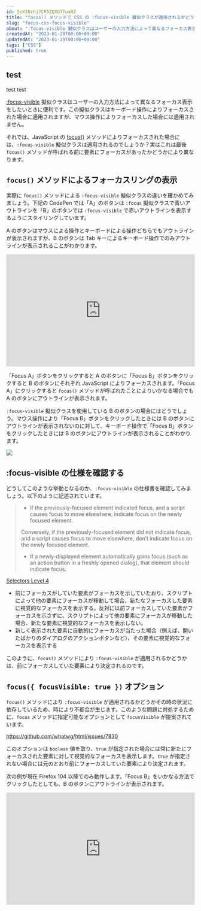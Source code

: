 ```yaml
---
id: 5sXIOchj7CR5ZQXG7TuaRZ
title: "focus() メソッドで CSS の :focus-visible 擬似クラスが適用されるかどうかは最後の操作によって異なる"
slug: "focus-css-focus-visible"
about: ":focus-visible 擬似クラスはユーザーの入力方法によって異なるフォーカス表示をしたい時に便利です。この擬似クラスはキーボード操作によりフォーカスされた場合に適用されますが、マウス操作によりフォーカスした場合には適用されません。  それでは、JavaScript の focus()メソッドによりフォーカスされた場合には、`:focus-visible` 擬似クラスは適用されるのでしょうか？実はこれは最後 `focus()` メソッドが呼ばれる前に要素にフォーカスがあったかどうかにより異なります。"
createdAt: "2023-01-29T00:00+09:00"
updatedAt: "2023-01-29T00:00+09:00"
tags: ["CSS"]
published: true
---
```

## test

test test

[:focus-visible](https://developer.mozilla.org/ja/docs/Web/CSS/:focus-visible) 擬似クラスはユーザーの入力方法によって異なるフォーカス表示をしたいときに便利です。この擬似クラスはキーボード操作によりフォーカスされた場合に適用されますが、マウス操作によりフォーカスした場合には適用されません。

それでは、JavaScript の [focus()](https://developer.mozilla.org/en-US/docs/Web/API/HTMLElement/focus) メソッドによりフォーカスされた場合には、`:focus-visible` 擬似クラスは適用されるのでしょうか？実はこれは最後 `focus()` メソッドが呼ばれる前に要素にフォーカスがあったかどうかにより異なります。

## `focus()` メソッドによるフォーカスリングの表示

実際に `focus()` メソッドによる `:focus-visible` 擬似クラスの違いを確かめてみましょう。下記の CodePen では「A」のボタンは `:focus` 擬似クラスで青いアウトラインを「B」のボタンでは `:focus-visible` で赤いアウトラインを表示するようにスタイリングしています。

A のボタンはマウスによる操作とキーボードによる操作どちらでもアウトラインが表示されますが、B のボタンは Tab キーによるキーボード操作でのみアウトラインが表示されることがわかります。

<iframe height="300" style="width: 100%;" scrolling="no" title="CSS focus-visible" src="https://codepen.io/azukiazusa1/embed/mdjKzNv?default-tab=html%2Cresult" frameborder="no" loading="lazy" allowtransparency="true" allowfullscreen="true">
  See the Pen <a href="https://codepen.io/azukiazusa1/pen/mdjKzNv">
  CSS focus-visible</a> by azukiazusa1 (<a href="https://codepen.io/azukiazusa1">@azukiazusa1</a>)
  on <a href="https://codepen.io">CodePen</a>.
</iframe>

「Focus A」ボタンをクリックすると A のボタンに「Focus B」ボタンをクリックすると B のボタンにそれぞれ JavaScript によりフォーカスされます。「Focus A」にクリックすると `focus()` メソッドが呼ばれたことによりいかなる場合でも A のボタンにアウトラインが表示されます。

`:focus-visible` 擬似クラスを使用している B のボタンの場合にはどうでしょう。マウス操作により「Focus B」ボタンをクリックしたときには B のボタンにアウトラインが表示されないのに対して、キーボード操作で「Focus B」ボタンをクリックしたときには B のボタンにアウトラインが表示されることがわかります。

![](//images.ctfassets.net/in6v9lxmm5c8/2VtCDd32Es3xDrxSB43q01/d6451e899f00fed49d92a99248acad10/focus-button.gif)

## :focus-visible の仕様を確認する

どうしてこのような挙動となるのか、`:focus-visible` の仕様書を確認してみましょう。以下のように記述されています。

> - If the previously-focused element indicated focus, and a script causes focus to move elsewhere, indicate focus on the newly focused element.
> 
> Conversely, if the previously-focused element did not indicate focus, and a script causes focus to move elsewhere, don’t indicate focus on the newly focused element.
> - If a newly-displayed element automatically gains focus (such as an action button in a freshly opened dialog), that element should indicate focus.

[Selectors Level 4](https://w3c.github.io/csswg-drafts/selectors/#the-focus-visible-pseudo)

- 前にフォーカスがしていた要素がフォーカスを示していたおり、スクリプトによって他の要素にフォーカスが移動して場合、新たなフォーカスした要素に視覚的なフォーカスを表示する。反対に以前フォーカスしていた要素がフォーカスを示さずに、スクリプトによって他の要素にフォーカスが移動した場合、新たな要素に視覚的なフォーカスを表示しない。
- 新しく表示された要素に自動的にフォーカスが当たった場合（例えば、開いたばかりのダイアログのアクションボタンなど）、その要素に視覚的なフォーカスを表示する

このように、`focus()` メソッドにより `:focus-visible` が適用されるかどうかは、前にフォーカスしていた要素により決定されるのです。

## `focus({ focusVisible: true })` オプション

`focus()` メソッドにより `:focus-visible` が適用されるかどうかその時の状況に依存しているため、時により不都合が生じます。このような問題に対処するために、`focus` メソッドに指定可能なオプションとして `focusVisible` が提案されています。

https://github.com/whatwg/html/issues/7830

このオプションは `boolean` 値を取り、`true` が指定された場合には常に新たにフォーカスされた要素に対して視覚的なフォーカスを表示します。`true` が指定されない場合には元のとおり前にフォーカスしていた要素により決定されます。

次の例が現在 Firefox 104 以降でのみ動作します。「Focus B」をいかなる方法でクリックしたとしても、B のボタンにアウトラインが表示されます。

<iframe height="300" style="width: 100%;" scrolling="no" title="focus() focus-visible" src="https://codepen.io/azukiazusa1/embed/OJwEadX?default-tab=html%2Cresult" frameborder="no" loading="lazy" allowtransparency="true" allowfullscreen="true">
  See the Pen <a href="https://codepen.io/azukiazusa1/pen/OJwEadX">
  focus() focus-visible</a> by azukiazusa1 (<a href="https://codepen.io/azukiazusa1">@azukiazusa1</a>)
  on <a href="https://codepen.io">CodePen</a>.
</iframe>

